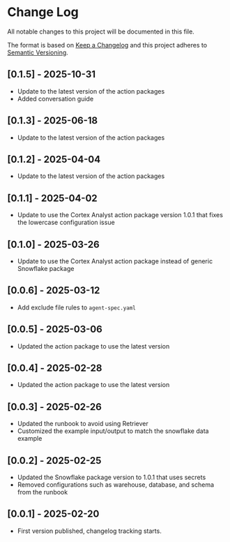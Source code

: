 # Change Log

All notable changes to this project will be documented in this file.

The format is based on [Keep a Changelog](https://keepachangelog.com/)
and this project adheres to [Semantic Versioning](https://semver.org/).


## [0.1.5] - 2025-10-31

- Update to the latest version of the action packages
- Added conversation guide

## [0.1.3] - 2025-06-18

- Update to the latest version of the action packages


## [0.1.2] - 2025-04-04

- Update to the latest version of the action packages

## [0.1.1] - 2025-04-02

- Update to use the Cortex Analyst action package version 1.0.1 that fixes the lowercase configuration issue

## [0.1.0] - 2025-03-26

- Update to use the Cortex Analyst action package instead of generic Snowflake package

## [0.0.6] - 2025-03-12

- Add exclude file rules to `agent-spec.yaml`

## [0.0.5] - 2025-03-06

- Updated the action package to use the latest version

## [0.0.4] - 2025-02-28

- Updated the action package to use the latest version

## [0.0.3] - 2025-02-26

- Updated the runbook to avoid using Retriever
- Customized the example input/output to match the snowflake data example

## [0.0.2] - 2025-02-25

- Updated the Snowflake package version to 1.0.1 that uses secrets
- Removed configurations such as warehouse, database, and schema from the runbook

## [0.0.1] - 2025-02-20

- First version published, changelog tracking starts.

